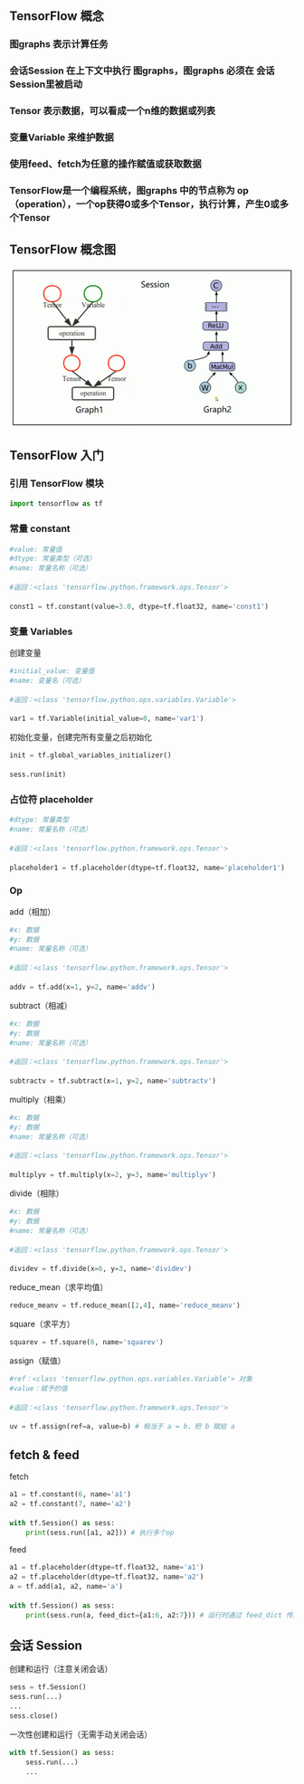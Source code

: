 
## TensorFlow 概念

### 图graphs 表示计算任务

### 会话Session 在上下文中执行 图graphs，图graphs 必须在 会话Session里被启动

### Tensor 表示数据，可以看成一个n维的数据或列表

### 变量Variable 来维护数据

### 使用feed、fetch为任意的操作赋值或获取数据

### TensorFlow是一个编程系统，图graphs 中的节点称为 op（operation），一个op获得0或多个Tensor，执行计算，产生0或多个Tensor

## TensorFlow 概念图

![TensorFlow 概念图](/TensorFlow-概念图.png)

## TensorFlow 入门

### 引用 TensorFlow 模块

```python
import tensorflow as tf
```

### 常量 constant

```python
#value: 常量值
#dtype: 常量类型（可选）
#name: 常量名称（可选）

#返回：<class 'tensorflow.python.framework.ops.Tensor'>

const1 = tf.constant(value=3.0, dtype=tf.float32, name='const1')
```

### 变量 Variables

创建变量

```python
#initial_value: 变量值
#name: 变量名（可选）

#返回：<class 'tensorflow.python.ops.variables.Variable'>

var1 = tf.Variable(initial_value=0, name='var1')
```

初始化变量，创建完所有变量之后初始化

```python
init = tf.global_variables_initializer()

sess.run(init)
```

### 占位符 placeholder

```python
#dtype: 常量类型
#name: 常量名称（可选）

#返回：<class 'tensorflow.python.framework.ops.Tensor'>

placeholder1 = tf.placeholder(dtype=tf.float32, name='placeholder1')
```

### Op

add（相加）

```python
#x: 数据
#y: 数据
#name: 常量名称（可选）

#返回：<class 'tensorflow.python.framework.ops.Tensor'>

addv = tf.add(x=1, y=2, name='addv')
```

subtract（相减）

```python
#x: 数据
#y: 数据
#name: 常量名称（可选）

#返回：<class 'tensorflow.python.framework.ops.Tensor'>

subtractv = tf.subtract(x=1, y=2, name='subtractv')
```

multiply（相乘）

```python
#x: 数据
#y: 数据
#name: 常量名称（可选）

#返回：<class 'tensorflow.python.framework.ops.Tensor'>

multiplyv = tf.multiply(x=2, y=3, name='multiplyv')
```

divide（相除）

```python
#x: 数据
#y: 数据
#name: 常量名称（可选）

#返回：<class 'tensorflow.python.framework.ops.Tensor'>

dividev = tf.divide(x=6, y=3, name='dividev')
```

reduce_mean（求平均值）

```python
reduce_meanv = tf.reduce_mean([2,4], name='reduce_meanv')
```

square（求平方）

```python
squarev = tf.square(6, name='squarev')
```

assign（赋值）

```python
#ref：<class 'tensorflow.python.ops.variables.Variable'> 对象
#value：赋予的值

#返回：<class 'tensorflow.python.framework.ops.Tensor'>

uv = tf.assign(ref=a, value=b) # 相当于 a = b，把 b 赋给 a
```

## fetch & feed

fetch

```python
a1 = tf.constant(6, name='a1')
a2 = tf.constant(7, name='a2')

with tf.Session() as sess:
    print(sess.run([a1, a2])) # 执行多个op
```

feed

```python
a1 = tf.placeholder(dtype=tf.float32, name='a1')
a2 = tf.placeholder(dtype=tf.float32, name='a2')
a = tf.add(a1, a2, name='a')

with tf.Session() as sess:
    print(sess.run(a, feed_dict={a1:6, a2:7})) # 运行时通过 feed_dict 传入给 placeholder
```

## 会话 Session


创建和运行（注意关闭会话）


```python
sess = tf.Session()
sess.run(...)
...
sess.close()
```

一次性创建和运行（无需手动关闭会话）

```python
with tf.Session() as sess:
    sess.run(...)
    ...
```

